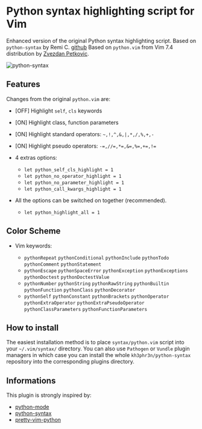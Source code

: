 # Python syntax highlighting script for Vim

Enhanced version of the original Python syntax highlighting script.
Based on `python-syntax` by Remi C. [github](https://github.com/kh3phr3n)
Based on `python.vim` from Vim 7.4 distribution by [Zvezdan Petkovic](https://github.com/zvezdan).

![python-syntax](https://static.tuxico.com/python-syntax/preview.png)

## Features

Changes from the original `python.vim` are:

* [OFF] Highlight `self`, `cls` keywords
* [ON]  Highlight class, function parameters
* [ON]  Highlight standard operators: `~,!,^,&,|,*,/,%,+,-`
* [ON]  Highlight pseudo operators: `-=,//=,*=,&=,%=,+=,!=`
* 4 extras options:

    * `let python_self_cls_highlight = 1`
    * `let python_no_operator_highlight = 1`
    * `let python_no_parameter_highlight = 1`
    * `let python_call_kwargs_highlight = 1`

* All the options can be switched on together (recommended).

    * `let python_highlight_all = 1`

## Color Scheme

* Vim keywords:

    * `pythonRepeat` `pythonConditional` `pythonInclude` `pythonTodo` `pythonComment` `pythonStatement`
    * `pythonEscape` `pythonSpaceError` `pythonException` `pythonExceptions` `pythonDoctest` `pythonDoctestValue`
    * `pythonNumber` `pythonString` `pythonRawString` `pythonBuiltin` `pythonFunction` `pythonClass` `pythonDecorator`
    * `pythonSelf` `pythonConstant` `pythonBrackets` `pythonOperator` `pythonExtraOperator` `pythonExtraPseudoOperator` `pythonClassParameters` `pythonFunctionParameters`

## How to install

The easiest installation method is to place `syntax/python.vim` script into your `~/.vim/syntax/` directory.
You can also use `Pathogen` or `Vundle` plugin managers in which case you can install the whole `kh3phr3n/python-syntax`
repository into the corresponding plugins directory.

## Informations

This plugin is strongly inspired by:

* [python-mode](https://github.com/klen/python-mode)
* [python-syntax](https://github.com/hdima/python-syntax)
* [pretty-vim-python](https://github.com/pfdevilliers/Pretty-Vim-Python)


